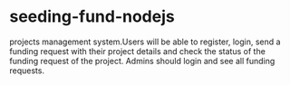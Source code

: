 # seeding-fund-nodejs
projects management system.Users will be able to register, login, send a funding request with their project details and check the status of the funding request of the project. Admins should login and see all funding requests.
